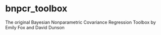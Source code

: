 # bnpcr_toolbox
The original Bayesian Nonparametric Covariance Regression Toolbox by Emily Fox and David Dunson
